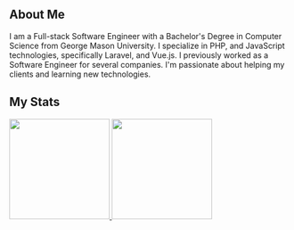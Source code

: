 ## About Me
 
I am a Full-stack Software Engineer with a Bachelor's Degree in Computer Science from George Mason University. I specialize in PHP, and JavaScript technologies, specifically Laravel, and Vue.js. I previously worked as a Software Engineer for several companies. I'm passionate about helping my clients and learning new technologies.

## My Stats

<p>
<a href="https://github.com/dnlpaul">
  <img height="180em" src="https://github-readme-stats-eight-theta.vercel.app/api?username=smiledev1230&show_icons=true&theme=algolia&include_all_commits=true&count_private=true"/>
  <img height="180em" src="https://github-readme-stats-eight-theta.vercel.app/api/top-langs/?username=dnlpaul&layout=compact&langs_count=8&theme=algolia"/>
</a>
</p>
